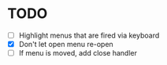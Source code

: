 # TODO

- [ ] Highlight menus that are fired via keyboard
- [x] Don't let open menu re-open
- [ ] If menu is moved, add close handler
